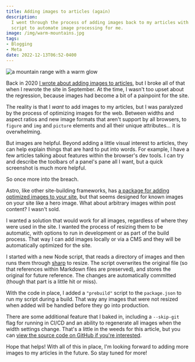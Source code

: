 ```yaml
---
title: Adding images to articles (again)
description:
  I went through the process of adding images back to my articles with a helpful
  script to automate image processing for me.
image: /img/warm-mountains.jpg
tags:
- Blogging
- Meta
date: 2022-12-13T06:52-0400
---
```


![a mountain range with a warm glow](/img/warm-mountains.jpg)

Back in 2020
[I wrote about adding images to articles](/articles/adding-images-to-my-articles),
but I broke all of that when I rewrote the site in September. At the time, I
wasn't too upset about the regression, because images had become a bit of a
painpoint for the site.

The reality is that I _want_ to add images to my articles, but I was paralyzed
by the process of optimizing images for the web. Between widths and aspect
ratios and new image formats that aren't support by all browsers, to `figure`
and `img` and `picture` elements and all their unique attributes... it is
overwhelming.

But images are helpful. Beyond adding a little visual interest to articles, they
can help explain things that are hard to put into words. For example, I have a
few articles talking about features within the browser's dev tools. I can try
and describe the toolbars of a panel's pane all I want, but a quick screenshot
is much more helpful.

So once more into the breach.

Astro, like other site-building frameworks, has
[a package for adding optimized images to your site](https://docs.astro.build/en/guides/integrations-guide/image/),
but that seems designed for known images on your site like a hero image. What
about arbitrary images within post content? I wasn't sold.

I wanted a solution that would work for all images, regardless of where they
were used in the site. I wanted the process of resizing them to be automatic,
with options to run in development or as part of the build process. That way I
can add images locally or via a CMS and they will be automatically optimized for
the site.

I started with a new Node script, that reads a directory of images and then runs
them through [sharp](https://sharp.pixelplumbing.com/) to resize. The script
overwrites the original file (so that references within Markdown files are
preserved), and stores the original for future reference. The changes are
automatically committed (though that part is a little hit or miss).

With the code in place, I added a `"prebuild"` script to the `package.json` to
run my script during a build. That way any images that were not resized when
added will be handled before they go into production.

There are some additional feature that I baked in, including a `--skip-git` flag
for running in CI/CD and an ability to regenerate all images when the width
settings change. That's a little in the weeds for this article, but you can
[view the source code on GitHub if you're interested](https://github.com/SeanMcP/seanmcp.com/commit/d42adf26c833642f8d8a47cc3fbc76e36db0b020#diff-978160e4c9d9c60603d05e6a05f4d9ef1ae15c9bdd4c2a39ae3049a5708f5649).

Hope that helps! With all of this in place, I'm looking forward to adding more
images to my articles in the future. So stay tuned for more!
